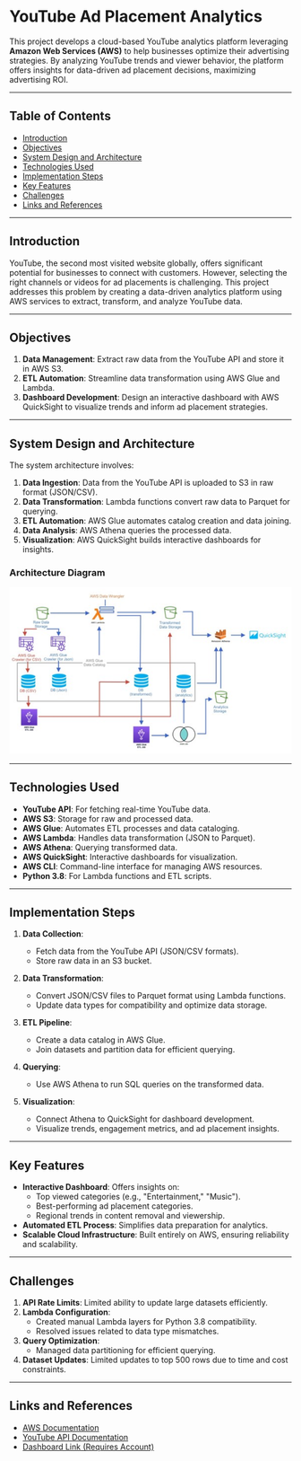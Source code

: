 # YouTube Ad Placement Analytics

This project develops a cloud-based YouTube analytics platform leveraging **Amazon Web Services (AWS)** to help businesses optimize their advertising strategies. By analyzing YouTube trends and viewer behavior, the platform offers insights for data-driven ad placement decisions, maximizing advertising ROI.

---

## Table of Contents
- [Introduction](#introduction)
- [Objectives](#objectives)
- [System Design and Architecture](#system-design-and-architecture)
- [Technologies Used](#technologies-used)
- [Implementation Steps](#implementation-steps)
- [Key Features](#key-features)
- [Challenges](#challenges)
- [Links and References](#links-and-references)

---

## Introduction

YouTube, the second most visited website globally, offers significant potential for businesses to connect with customers. However, selecting the right channels or videos for ad placements is challenging. This project addresses this problem by creating a data-driven analytics platform using AWS services to extract, transform, and analyze YouTube data.

---

## Objectives

1. **Data Management**: Extract raw data from the YouTube API and store it in AWS S3.
2. **ETL Automation**: Streamline data transformation using AWS Glue and Lambda.
3. **Dashboard Development**: Design an interactive dashboard with AWS QuickSight to visualize trends and inform ad placement strategies.

---

## System Design and Architecture

The system architecture involves:
1. **Data Ingestion**: Data from the YouTube API is uploaded to S3 in raw format (JSON/CSV).
2. **Data Transformation**: Lambda functions convert raw data to Parquet for querying.
3. **ETL Automation**: AWS Glue automates catalog creation and data joining.
4. **Data Analysis**: AWS Athena queries the processed data.
5. **Visualization**: AWS QuickSight builds interactive dashboards for insights.

### Architecture Diagram
![Architecture Diagram](https://github.com/anandj25/YouTube-Analytics-AWS/blob/main/AWS%20Architecture/Architecture%20Detailed.jpg)

---

## Technologies Used

- **YouTube API**: For fetching real-time YouTube data.
- **AWS S3**: Storage for raw and processed data.
- **AWS Glue**: Automates ETL processes and data cataloging.
- **AWS Lambda**: Handles data transformation (JSON to Parquet).
- **AWS Athena**: Querying transformed data.
- **AWS QuickSight**: Interactive dashboards for visualization.
- **AWS CLI**: Command-line interface for managing AWS resources.
- **Python 3.8**: For Lambda functions and ETL scripts.

---

## Implementation Steps

1. **Data Collection**:
   - Fetch data from the YouTube API (JSON/CSV formats).
   - Store raw data in an S3 bucket.
   
2. **Data Transformation**:
   - Convert JSON/CSV files to Parquet format using Lambda functions.
   - Update data types for compatibility and optimize data storage.

3. **ETL Pipeline**:
   - Create a data catalog in AWS Glue.
   - Join datasets and partition data for efficient querying.

4. **Querying**:
   - Use AWS Athena to run SQL queries on the transformed data.
   
5. **Visualization**:
   - Connect Athena to QuickSight for dashboard development.
   - Visualize trends, engagement metrics, and ad placement insights.

---

## Key Features

- **Interactive Dashboard**: Offers insights on:
  - Top viewed categories (e.g., "Entertainment," "Music").
  - Best-performing ad placement categories.
  - Regional trends in content removal and viewership.
- **Automated ETL Process**: Simplifies data preparation for analytics.
- **Scalable Cloud Infrastructure**: Built entirely on AWS, ensuring reliability and scalability.

---

## Challenges

1. **API Rate Limits**: Limited ability to update large datasets efficiently.
2. **Lambda Configuration**:
   - Created manual Lambda layers for Python 3.8 compatibility.
   - Resolved issues related to data type mismatches.
3. **Query Optimization**:
   - Managed data partitioning for efficient querying.
4. **Dataset Updates**: Limited updates to top 500 rows due to time and cost constraints.

---

## Links and References

- [AWS Documentation](https://aws.amazon.com/documentation/)
- [YouTube API Documentation](https://developers.google.com/youtube/v3/getting-started)
- [Dashboard Link (Requires Account)](https://us-east-1.quicksight.aws.amazon.com/sn/dashboards/4e5f0d59-4fa3-430e-9c9b-9e1da61a0ea1)


